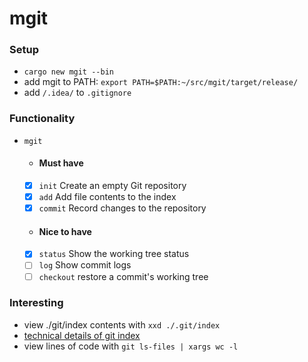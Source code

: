 # mgit

### Setup
- `cargo new mgit --bin`
- add mgit to PATH: `export PATH=$PATH:~/src/mgit/target/release/`
- add `/.idea/` to `.gitignore`

### Functionality
- `mgit`
  - #### Must have
  - [x] `init` Create an empty Git repository
  - [x] `add` Add file contents to the index
  - [x] `commit` Record changes to the repository
  - #### Nice to have
  - [x] `status` Show the working tree status
  - [ ] `log` Show commit logs
  - [ ] `checkout` restore a commit's working tree

### Interesting
- view ./git/index contents with `xxd ./.git/index`
- [technical details of git index](https://github.com/git/git/blob/master/Documentation/technical/index-format.txt)
- view lines of code with `git ls-files | xargs wc -l`
